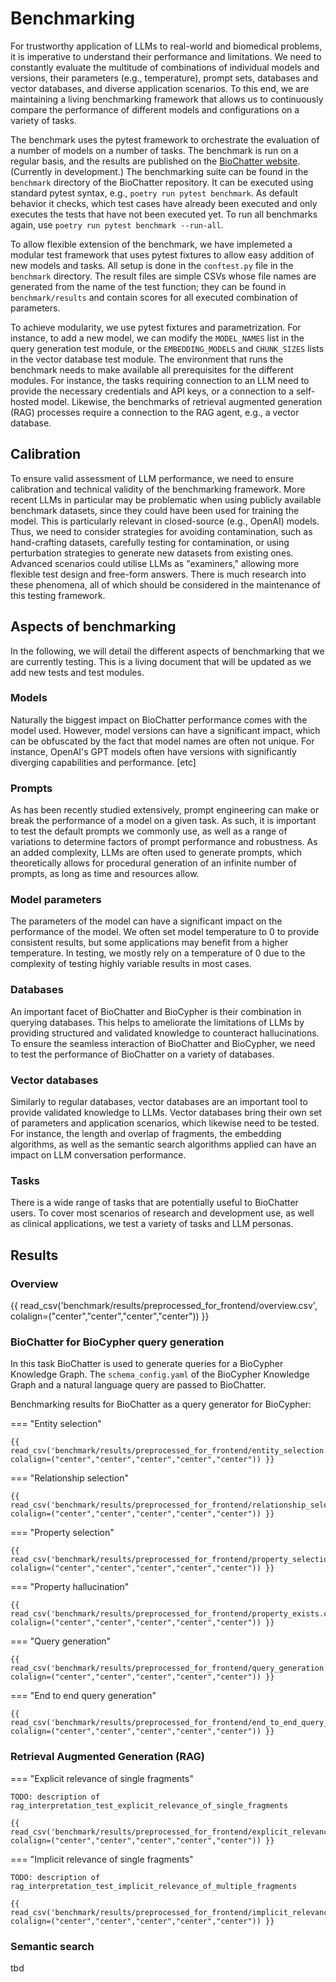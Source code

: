 # Benchmarking

For trustworthy application of LLMs to real-world and biomedical problems, it is imperative to understand their performance and limitations.
We need to constantly evaluate the multitude of combinations of individual models and versions, their parameters (e.g., temperature), prompt sets, databases and vector databases, and diverse application scenarios.
To this end, we are maintaining a living benchmarking framework that allows us to continuously compare the performance of different models and configurations on a variety of tasks.

The benchmark uses the pytest framework to orchestrate the evaluation of a number of models on a number of tasks.
The benchmark is run on a regular basis, and the results are published on the [BioChatter website](https://biocypher.github.io/biochatter/benchmark/#results).
(Currently in development.)
The benchmarking suite can be found in the `benchmark` directory of the BioChatter repository.
It can be executed using standard pytest syntax, e.g., `poetry run pytest benchmark`.
As default behavior it checks, which test cases have already been executed and only executes the tests that have not been executed yet.
To run all benchmarks again, use `poetry run pytest benchmark --run-all`.

To allow flexible extension of the benchmark, we have implemeted a modular test framework that uses pytest fixtures to allow easy addition of new models and tasks.
All setup is done in the `conftest.py` file in the `benchmark` directory.
The result files are simple CSVs whose file names are generated from the name of the test function; they can be found in `benchmark/results` and contain scores for all executed combination of parameters.

To achieve modularity, we use pytest fixtures and parametrization.
For instance, to add a new model, we can modify the `MODEL_NAMES` list in the query generation test module, or the `EMBEDDING_MODELS` and `CHUNK_SIZES` lists in the vector database test module.
The environment that runs the benchmark needs to make available all prerequisites for the different modules.
For instance, the tasks requiring connection to an LLM need to provide the necessary credentials and API keys, or a connection to a self-hosted model.
Likewise, the benchmarks of retrieval augmented generation (RAG) processes require a connection to the RAG agent, e.g., a vector database.

## Calibration

To ensure valid assessment of LLM performance, we need to ensure calibration and technical validity of the benchmarking framework.
More recent LLMs in particular may be problematic when using publicly available benchmark datasets, since they could have been used for training the model.
This is particularly relevant in closed-source (e.g., OpenAI) models.
Thus, we need to consider strategies for avoiding contamination, such as hand-crafting datasets, carefully testing for contamination, or using perturbation strategies to generate new datasets from existing ones.
Advanced scenarios could utilise LLMs as "examiners," allowing more flexible test design and free-form answers.
There is much research into these phenomena, all of which should be considered in the maintenance of this testing framework.

## Aspects of benchmarking

In the following, we will detail the different aspects of benchmarking that we are currently testing.
This is a living document that will be updated as we add new tests and test modules.

### Models

Naturally the biggest impact on BioChatter performance comes with the model used.
However, model versions can have a significant impact, which can be obfuscated by the fact that model names are often not unique.
For instance, OpenAI's GPT models often have versions with significantly diverging capabilities and performance.
[etc]

### Prompts

As has been recently studied extensively, prompt engineering can make or break the performance of a model on a given task.
As such, it is important to test the default prompts we commonly use, as well as a range of variations to determine factors of prompt performance and robustness.
As an added complexity, LLMs are often used to generate prompts, which theoretically allows for procedural generation of an infinite number of prompts, as long as time and resources allow.

### Model parameters

The parameters of the model can have a significant impact on the performance of the model.
We often set model temperature to 0 to provide consistent results, but some applications may benefit from a higher temperature.
In testing, we mostly rely on a temperature of 0 due to the complexity of testing highly variable results in most cases.

### Databases

An important facet of BioChatter and BioCypher is their combination in querying databases.
This helps to ameliorate the limitations of LLMs by providing structured and validated knowledge to counteract hallucinations.
To ensure the seamless interaction of BioChatter and BioCypher, we need to test the performance of BioChatter on a variety of databases.

### Vector databases

Similarly to regular databases, vector databases are an important tool to provide validated knowledge to LLMs.
Vector databases bring their own set of parameters and application scenarios, which likewise need to be tested.
For instance, the length and overlap of fragments, the embedding algorithms, as well as the semantic search algorithms applied can have an impact on LLM conversation performance.

### Tasks

There is a wide range of tasks that are potentially useful to BioChatter users.
To cover most scenarios of research and development use, as well as clinical applications, we test a variety of tasks and LLM personas.

## Results

### Overview

{{ read_csv('benchmark/results/preprocessed_for_frontend/overview.csv', colalign=("center","center","center","center")) }}

### BioChatter for BioCypher query generation

In this task BioChatter is used to generate queries for a BioCypher Knowledge Graph.
The `schema_config.yaml` of the BioCypher Knowledge Graph and a natural language query are passed to BioChatter.

Benchmarking results for BioChatter as a query generator for BioCypher:

=== "Entity selection"

    {{ read_csv('benchmark/results/preprocessed_for_frontend/entity_selection.csv', colalign=("center","center","center","center","center")) }}

=== "Relationship selection"

    {{ read_csv('benchmark/results/preprocessed_for_frontend/relationship_selection.csv', colalign=("center","center","center","center","center")) }}

=== "Property selection"

    {{ read_csv('benchmark/results/preprocessed_for_frontend/property_selection.csv', colalign=("center","center","center","center","center")) }}

=== "Property hallucination"

    {{ read_csv('benchmark/results/preprocessed_for_frontend/property_exists.csv', colalign=("center","center","center","center","center")) }}

=== "Query generation"

    {{ read_csv('benchmark/results/preprocessed_for_frontend/query_generation.csv', colalign=("center","center","center","center","center")) }}

=== "End to end query generation"

    {{ read_csv('benchmark/results/preprocessed_for_frontend/end_to_end_query_generation.csv', colalign=("center","center","center","center","center")) }}

### Retrieval Augmented Generation (RAG)

=== "Explicit relevance of single fragments"

    TODO: description of rag_interpretation_test_explicit_relevance_of_single_fragments

    {{ read_csv('benchmark/results/preprocessed_for_frontend/explicit_relevance_of_single_fragments.csv', colalign=("center","center","center","center","center")) }}

=== "Implicit relevance of single fragments"

    TODO: description of rag_interpretation_test_implicit_relevance_of_multiple_fragments

    {{ read_csv('benchmark/results/preprocessed_for_frontend/implicit_relevance_of_multiple_fragments.csv', colalign=("center","center","center","center","center")) }}

### Semantic search

tbd
